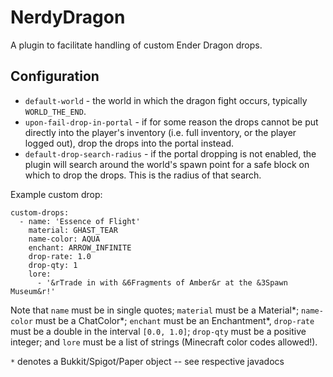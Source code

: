 # NerdyDragon

A plugin to facilitate handling of custom Ender Dragon drops.

## Configuration

* `default-world` - the world in which the dragon fight occurs, typically `WORLD_THE_END`.
* `upon-fail-drop-in-portal` - if for some reason the drops cannot be put directly into the player's inventory (i.e. full inventory, or the player logged out), drop the drops into the portal instead.
* `default-drop-search-radius` - if the portal dropping is not enabled, the plugin will search around the world's spawn point for a safe block on which to drop the drops. This is the radius of that search.

Example custom drop:

```
custom-drops:
  - name: 'Essence of Flight'
    material: GHAST_TEAR
    name-color: AQUA
    enchant: ARROW_INFINITE
    drop-rate: 1.0
    drop-qty: 1
    lore:
      - '&rTrade in with &6Fragments of Amber&r at the &3Spawn Museum&r!'
```

Note that `name` must be in single quotes; `material` must be a Material*; `name-color` must be a ChatColor*; `enchant` must be an Enchantment*, `drop-rate` must be a double in the interval `[0.0, 1.0]`; `drop-qty` must be a positive integer; and `lore` must be a list of strings (Minecraft color codes allowed!).

`*` denotes a Bukkit/Spigot/Paper object -- see respective javadocs
